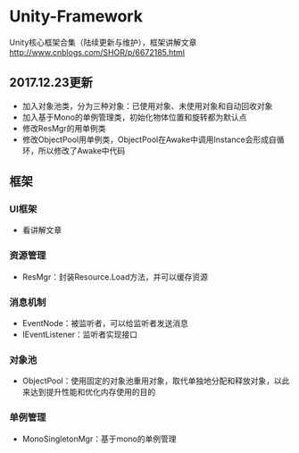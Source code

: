 # Unity-Framework
Unity核心框架合集（陆续更新与维护），框架讲解文章 http://www.cnblogs.com/SHOR/p/6672185.html

## 2017.12.23更新
* 加入对象池类，分为三种对象：已使用对象、未使用对象和自动回收对象
* 加入基于Mono的单例管理类，初始化物体位置和旋转都为默认点
* 修改ResMgr的用单例类
* 修改ObjectPool用单例类，ObjectPool在Awake中调用Instance会形成自循环，所以修改了Awake中代码

## 框架
### UI框架
* 看讲解文章

### 资源管理
* ResMgr：封装Resource.Load方法，并可以缓存资源

### 消息机制
* EventNode：被监听者，可以给监听者发送消息
* IEventListener：监听者实现接口

### 对象池
* ObjectPool：使用固定的对象池重用对象，取代单独地分配和释放对象，以此来达到提升性能和优化内存使用的目的

### 单例管理
* MonoSingletonMgr：基于mono的单例管理
